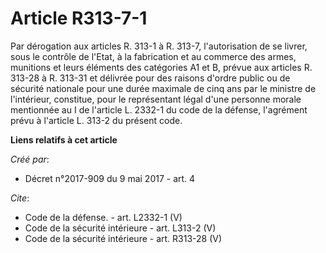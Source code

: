 # Article R313-7-1

Par dérogation aux articles R. 313-1 à R. 313-7, l'autorisation de se livrer, sous le contrôle de l'Etat, à la fabrication et
au commerce des armes, munitions et leurs éléments des catégories A1 et B, prévue aux articles R. 313-28 à R. 313-31 et
délivrée pour des raisons d'ordre public ou de sécurité nationale pour une durée maximale de cinq ans par le ministre de
l'intérieur, constitue, pour le représentant légal d'une personne morale mentionnée au I de l'article L. 2332-1 du code de la
défense, l'agrément prévu à l'article L. 313-2 du présent code.

**Liens relatifs à cet article**

_Créé par_:

  - Décret n°2017-909 du 9 mai 2017 - art. 4

_Cite_:

  - Code de la défense. - art. L2332-1 (V)
  - Code de la sécurité intérieure - art. L313-2 (V)
  - Code de la sécurité intérieure - art. R313-28 (V)
